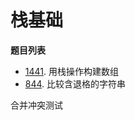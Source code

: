 # 栈基础

**题目列表**

- [1441](https://leetcode.cn/problems/build-an-array-with-stack-operations/description/). 用栈操作构建数组
- [844](https://leetcode.cn/problems/backspace-string-compare/description/). 比较含退格的字符串

合并冲突测试
